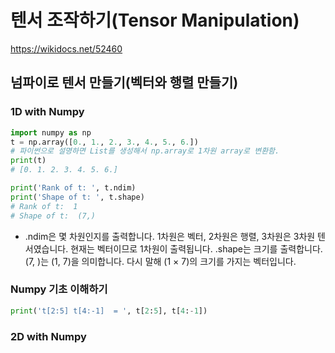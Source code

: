 # 텐서 조작하기(Tensor Manipulation)
https://wikidocs.net/52460
## 넘파이로 텐서 만들기(벡터와 행렬 만들기)
### 1D with Numpy
```python 
import numpy as np
t = np.array([0., 1., 2., 3., 4., 5., 6.])
# 파이썬으로 설명하면 List를 생성해서 np.array로 1차원 array로 변환함.
print(t)
# [0. 1. 2. 3. 4. 5. 6.]

print('Rank of t: ', t.ndim)
print('Shape of t: ', t.shape)
# Rank of t:  1
# Shape of t:  (7,)
```
* .ndim은 몇 차원인지를 출력합니다. 1차원은 벡터, 2차원은 행렬, 3차원은 3차원 텐서였습니다. 현재는 벡터이므로 1차원이 출력됩니다. .shape는 크기를 출력합니다. (7, )는 (1, 7)을 의미합니다. 다시 말해 (1 × 7)의 크기를 가지는 벡터입니다.
### Numpy 기초 이해하기
```python
print('t[2:5] t[4:-1]  = ', t[2:5], t[4:-1])
```
### 2D with Numpy